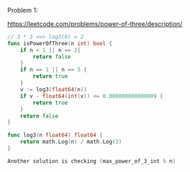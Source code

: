 Problem 1:

https://leetcode.com/problems/power-of-three/description/

```go
// 3 * 3 <=> log3(9) = 2
func isPowerOfThree(n int) bool {
    if n < 1 || n == 2{
        return false
    }
    if n == 1 || n == 3 {
        return true
    }
    v := log3(float64(n))
    if v - float64(int(v)) <= 0.000000000000009 {
        return true
    }
    return false
}

func log3(n float64) float64 {
    return math.Log(n) / math.Log(3)
}
```

```go
Another solution is checking (max_power_of_3_int % n)
```
